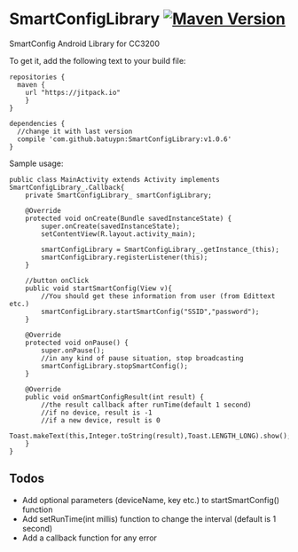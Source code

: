 # SmartConfigLibrary [![Maven Version](https://img.shields.io/github/release/batuypn/SmartConfigLibrary.svg?label=JitPack%20Maven)](https://jitpack.io/#batuypn/SmartConfigLibrary/v1.0.6)
SmartConfig Android Library for CC3200

To get it, add the following text to your build file:
```
repositories {
  maven {
    url "https://jitpack.io"
	}
}

dependencies {
  //change it with last version
  compile 'com.github.batuypn:SmartConfigLibrary:v1.0.6'
}
```

Sample usage:
```
public class MainActivity extends Activity implements SmartConfigLibrary_.Callback{
    private SmartConfigLibrary_ smartConfigLibrary;

    @Override
    protected void onCreate(Bundle savedInstanceState) {
        super.onCreate(savedInstanceState);
        setContentView(R.layout.activity_main);

        smartConfigLibrary = SmartConfigLibrary_.getInstance_(this);
        smartConfigLibrary.registerListener(this);
    }

    //button onClick
    public void startSmartConfig(View v){
        //You should get these information from user (from Edittext etc.)
        smartConfigLibrary.startSmartConfig("SSID","password");
    }

    @Override
    protected void onPause() {
        super.onPause();
        //in any kind of pause situation, stop broadcasting
        smartConfigLibrary.stopSmartConfig();
    }

    @Override
    public void onSmartConfigResult(int result) {
    	//the result callback after runTime(default 1 second)
    	//if no device, result is -1
    	//if a new device, result is 0
        Toast.makeText(this,Integer.toString(result),Toast.LENGTH_LONG).show();
    }
}
```
## Todos
- Add optional parameters (deviceName, key etc.) to startSmartConfig() function
- Add setRunTime(int millis) function to change the interval (default is 1 second)
- Add a callback function for any error

